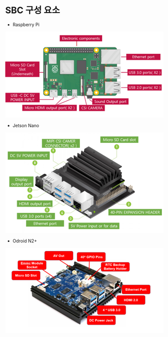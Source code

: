# SBC 구성 요소



* Raspberry Pi

![](<../.gitbook/assets/raspberry pi (1).PNG>)

* Jetson Nano

![](<../.gitbook/assets/jetson nano.PNG>)



* Odroid N2+&#x20;

![](../.gitbook/assets/image.png)
